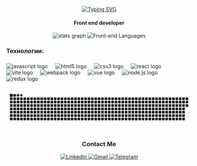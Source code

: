 <div id="header" align="center">
  <a href="https://git.io/typing-svg">
    <img src="https://readme-typing-svg.demolab.com?font=Fira+Code&pause=1000&color=0F53F7&width=435&lines=Hi+%F0%9F%91%8B++I'm+Abylaikhan.+Front+end+dev" alt="Typing SVG" />
  </a>

  <br>
 
 #### Front end developer
</div>

<div align="center">
    <img src="https://github-readme-stats.vercel.app/api?username=abylai123-  
    tech&hide_title=false&hide_rank=false&show_icons=true&include_all_commits=true&count_private=true&disable_animations=false&theme=dracula&locale=en&hide_border=false&order=1" 
    height="150" alt="stats graph" />
    <img src="https://github-readme-stats.vercel.app/api/top-langs/?username=abylai123-tech&layout=donut" alt="Front-end Languages" />
</div>

###  

<h3 align="left">Технологии:</h3>

###

<div align="left">
  <img src="https://cdn.jsdelivr.net/gh/devicons/devicon/icons/javascript/javascript-original.svg" height="40" alt="javascript logo" />
  <img width="12" />
  <img src="https://cdn.jsdelivr.net/gh/devicons/devicon/icons/html5/html5-original.svg" height="40" alt="html5 logo" />
  <img width="12" />
  <img src="https://cdn.jsdelivr.net/gh/devicons/devicon/icons/css3/css3-original.svg" height="40" alt="css3 logo" />
  <img width="12" />
  <img src="https://cdn.jsdelivr.net/gh/devicons/devicon/icons/react/react-original.svg" height="40" alt="react logo" />
  <img width="12" />
  <img src="https://skillicons.dev/icons?i=vite" height="40" alt="vite logo" />
  <img width="12" />
  <img src="https://cdn.simpleicons.org/webpack/8DD6F9" height="40" alt="webpack logo" />
  <img width="12" />
  <img src="https://cdn.jsdelivr.net/gh/devicons/devicon/icons/vuejs/vuejs-original.svg" height="40" alt="vue logo" />
  <img width="12" />
  <img src="https://cdn.jsdelivr.net/gh/devicons/devicon/icons/nodejs/nodejs-original.svg" height="40" alt="node.js logo" />
  <img width="12" />
  <img src="https://cdn.jsdelivr.net/gh/devicons/devicon/icons/redux/redux-original.svg" height="40" alt="redux logo" />
  <img width="12" />
</div>

###
<p align="center">
 <img width="600" src="github-snake.svg" alt="snake"/>
</p>

<div id="badges" align="center">
  
  ### Contact Me
 
   <a href="https://www.linkedin.com/in/abylaikhan-oryntay-993449278/" target="_new">
      <img src="https://img.shields.io/badge/Linkedin-Abylai-blue?logo=Linkedin" alt="LinkedIn"/>
  </a>
  <a href="mailto:abylaj.oryntaj@gmail.com" target="_new">
      <img src="https://img.shields.io/badge/Gmail-Abylai-red?logo=gmail" alt="Gmail"/>
  </a>
 <a href="https://t.me/oryntay_a" target="_new">
  <img src="https://img.shields.io/badge/Telegram-Abylai-blue?logo=telegram" alt="Telegram"/>
</a>
  
</div>
